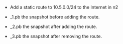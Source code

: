 * Add a static route to 10.5.0.0/24 to the Internet in n2

* _1.pb the snapshot before adding the route.

* _2.pb the snapshot after adding the route.

* _3.pb the snapshot after removing the route.
